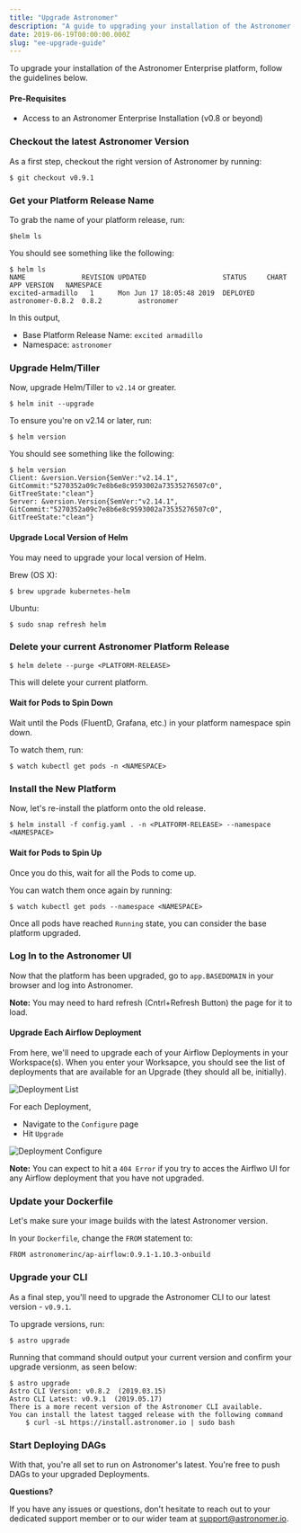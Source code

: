 ```yaml
---
title: "Upgrade Astronomer"
description: "A guide to upgrading your installation of the Astronomer Enterprise platform"
date: 2019-06-19T00:00:00.000Z
slug: "ee-upgrade-guide"
---
```


To upgrade your installation of the Astronomer Enterprise platform, follow the guidelines below.

#### Pre-Requisites

- Access to an Astronomer Enterprise Installation (v0.8 or beyond)

### Checkout the latest Astronomer Version

As a first step, checkout the right version of Astronomer by running:

```
$ git checkout v0.9.1
```

### Get your Platform Release Name

To grab the name of your platform release, run:

```
$helm ls
```

You should see something like the following:

```
$ helm ls
NAME              REVISION UPDATED                   STATUS  	CHART             APP VERSION   NAMESPACE
excited-armadillo   1      Mon Jun 17 18:05:48 2019	 DEPLOYED	astronomer-0.8.2  0.8.2        	astronomer
```

In this output,

- Base Platform Release Name: `excited armadillo`
- Namespace: `astronomer`

### Upgrade Helm/Tiller

Now, upgrade Helm/Tiller to `v2.14` or greater.

```
$ helm init --upgrade
```

To ensure you're on v2.14 or later, run:

```
$ helm version
```

You should see something like the following:

```
$ helm version
Client: &version.Version{SemVer:"v2.14.1", GitCommit:"5270352a09c7e8b6e8c9593002a73535276507c0", GitTreeState:"clean"}
Server: &version.Version{SemVer:"v2.14.1", GitCommit:"5270352a09c7e8b6e8c9593002a73535276507c0", GitTreeState:"clean"}
```

#### Upgrade Local Version of Helm

You may need to upgrade your local version of Helm.

Brew (OS X):
```
$ brew upgrade kubernetes-helm
```

Ubuntu:
```
$ sudo snap refresh helm
```

### Delete your current Astronomer Platform Release

```
$ helm delete --purge <PLATFORM-RELEASE>
```

This will delete your current platform.

#### Wait for Pods to Spin Down

Wait until the Pods (FluentD, Grafana, etc.) in your platform namespace spin down. 

To watch them, run:

```
$ watch kubectl get pods -n <NAMESPACE>
```

### Install the New Platform

Now, let's re-install the platform onto the old release.

```
$ helm install -f config.yaml . -n <PLATFORM-RELEASE> --namespace <NAMESPACE>
```

#### Wait for Pods to Spin Up

Once you do this, wait for all the Pods to come up.

You can watch them once again by running:

```
$ watch kubectl get pods --namespace <NAMESPACE>
```

Once all pods have reached `Running` state, you can consider the base platform upgraded.

### Log In to the Astronomer UI

Now that the platform has been upgraded, go to `app.BASEDOMAIN` in your browser and log into Astronomer.

**Note:** You may need to hard refresh (Cntrl+Refresh Button) the page for it to load.

#### Upgrade Each Airflow Deployment

From here, we'll need to upgrade each of your Airflow Deployments in your Workspace(s). When you enter your Worksapce, you should see the list of deployments that are available for an Upgrade (they should all be, initially).

![Deployment List](https://assets2.astronomer.io/main/docs/upgrade-guide/upgrade-guide-deployment-list.png)

For each Deployment,

- Navigate to the `Configure` page
- Hit `Upgrade`

![Deployment Configure](https://assets2.astronomer.io/main/docs/upgrade-guide/upgrade-guide-deployment-configure.png)


**Note:** You can expect to hit a `404 Error` if you try to acces the Airflwo UI for any Airflow deployment that you have not upgraded.

### Update your Dockerfile

Let's make sure your image builds with the latest Astronomer version.

In your `Dockerfile`, change the `FROM` statement to:

```
FROM astronomerinc/ap-airflow:0.9.1-1.10.3-onbuild
```

### Upgrade your CLI

As a final step, you'll need to upgrade the Astronomer CLI to our latest version - `v0.9.1`.

To upgrade versions, run:

```
$ astro upgrade
```

Running that command should output your current version and confirm your upgrade versionm, as seen below:

```
$ astro upgrade
Astro CLI Version: v0.8.2  (2019.03.15)
Astro CLI Latest: v0.9.1  (2019.05.17)
There is a more recent version of the Astronomer CLI available.
You can install the latest tagged release with the following command
	$ curl -sL https://install.astronomer.io | sudo bash

```

### Start Deploying DAGs

With that, you're all set to run on Astronomer's latest. You're free to push DAGs to your upgraded Deployments.

**Questions?**

If you have any issues or questions, don't hesitate to reach out to your dedicated support member or to our wider team at support@astronomer.io.


